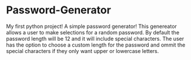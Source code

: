 # Password-Generator
My first python project! A simple password generator!
This genereator allows a user to make selections for a random password.
By default the password length will be 12 and it will include special characters.
The user has the option to choose a custom length for the password and ommit the special characters if they only want upper or lowercase letters. 
